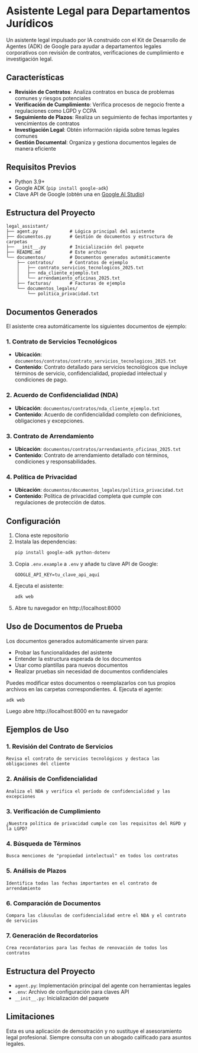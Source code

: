# Asistente Legal para Departamentos Jurídicos

Un asistente legal impulsado por IA construido con el Kit de Desarrollo de Agentes (ADK) de Google para ayudar a departamentos legales corporativos con revisión de contratos, verificaciones de cumplimiento e investigación legal.

## Características

- **Revisión de Contratos**: Analiza contratos en busca de problemas comunes y riesgos potenciales
- **Verificación de Cumplimiento**: Verifica procesos de negocio frente a regulaciones como LGPD y CCPA
- **Seguimiento de Plazos**: Realiza un seguimiento de fechas importantes y vencimientos de contratos
- **Investigación Legal**: Obtén información rápida sobre temas legales comunes
- **Gestión Documental**: Organiza y gestiona documentos legales de manera eficiente

## Requisitos Previos

- Python 3.9+
- Google ADK (`pip install google-adk`)
- Clave API de Google (obtén una en [Google AI Studio](https://aistudio.google.com/apikey))

## Estructura del Proyecto

```
legal_assistant/
├── agent.py            # Lógica principal del asistente
├── documentos.py       # Gestión de documentos y estructura de carpetas
├── __init__.py         # Inicialización del paquete
├── README.md           # Este archivo
└── documentos/         # Documentos generados automáticamente
    ├── contratos/      # Contratos de ejemplo
    │   ├── contrato_servicios_tecnologicos_2025.txt
    │   ├── nda_cliente_ejemplo.txt
    │   └── arrendamiento_oficinas_2025.txt
    ├── facturas/       # Facturas de ejemplo
    └── documentos_legales/
        └── politica_privacidad.txt
```

## Documentos Generados

El asistente crea automáticamente los siguientes documentos de ejemplo:

### 1. Contrato de Servicios Tecnológicos
- **Ubicación**: `documentos/contratos/contrato_servicios_tecnologicos_2025.txt`
- **Contenido**: Contrato detallado para servicios tecnológicos que incluye términos de servicio, confidencialidad, propiedad intelectual y condiciones de pago.

### 2. Acuerdo de Confidencialidad (NDA)
- **Ubicación**: `documentos/contratos/nda_cliente_ejemplo.txt`
- **Contenido**: Acuerdo de confidencialidad completo con definiciones, obligaciones y excepciones.

### 3. Contrato de Arrendamiento
- **Ubicación**: `documentos/contratos/arrendamiento_oficinas_2025.txt`
- **Contenido**: Contrato de arrendamiento detallado con términos, condiciones y responsabilidades.

### 4. Política de Privacidad
- **Ubicación**: `documentos/documentos_legales/politica_privacidad.txt`
- **Contenido**: Política de privacidad completa que cumple con regulaciones de protección de datos.

## Configuración

1. Clona este repositorio
2. Instala las dependencias:
   ```bash
   pip install google-adk python-dotenv
   ```
3. Copia `.env.example` a `.env` y añade tu clave API de Google:
   ```
   GOOGLE_API_KEY=tu_clave_api_aquí
   ```
4. Ejecuta el asistente:
   ```bash
   adk web
   ```
5. Abre tu navegador en http://localhost:8000

## Uso de Documentos de Prueba

Los documentos generados automáticamente sirven para:
- Probar las funcionalidades del asistente
- Entender la estructura esperada de los documentos
- Usar como plantillas para nuevos documentos
- Realizar pruebas sin necesidad de documentos confidenciales

Puedes modificar estos documentos o reemplazarlos con tus propios archivos en las carpetas correspondientes.
4. Ejecuta el agente:
   ```
   adk web
   ```
   Luego abre http://localhost:8000 en tu navegador

## Ejemplos de Uso

### 1. Revisión del Contrato de Servicios
```
Revisa el contrato de servicios tecnológicos y destaca las obligaciones del cliente
```

### 2. Análisis de Confidencialidad
```
Analiza el NDA y verifica el período de confidencialidad y las excepciones
```

### 3. Verificación de Cumplimiento
```
¿Nuestra política de privacidad cumple con los requisitos del RGPD y la LGPD?
```

### 4. Búsqueda de Términos
```
Busca menciones de "propiedad intelectual" en todos los contratos
```

### 5. Análisis de Plazos
```
Identifica todas las fechas importantes en el contrato de arrendamiento
```

### 6. Comparación de Documentos
```
Compara las cláusulas de confidencialidad entre el NDA y el contrato de servicios
```

### 7. Generación de Recordatorios
```
Crea recordatorios para las fechas de renovación de todos los contratos
```

## Estructura del Proyecto

- `agent.py`: Implementación principal del agente con herramientas legales
- `.env`: Archivo de configuración para claves API
- `__init__.py`: Inicialización del paquete

## Limitaciones

Esta es una aplicación de demostración y no sustituye el asesoramiento legal profesional. Siempre consulta con un abogado calificado para asuntos legales.
